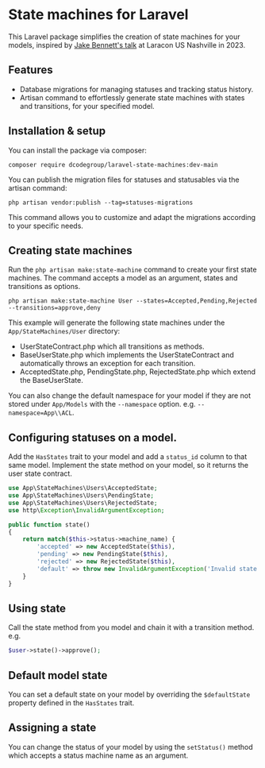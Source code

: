 # State machines for Laravel

This Laravel package simplifies the creation of state machines for your models,
inspired by [Jake Bennett's talk](https://www.youtube.com/watch?v=1A1xFtlDyzU) 
at Laracon US Nashville in 2023.

## Features
* Database migrations for managing statuses and tracking status history.
* Artisan command to effortlessly generate state machines with states and transitions, for your specified model.

## Installation & setup

You can install the package via composer:

```
composer require dcodegroup/laravel-state-machines:dev-main
```

You can publish the migration files for statuses and statusables via the artisan command:

```
php artisan vendor:publish --tag=statuses-migrations
```
This command allows you to customize and adapt the migrations according to your specific needs.

## Creating state machines

Run the `php artisan make:state-machine` command to create your first state machines. 
The command accepts a model as an argument, states and transitions as options.

```
php artisan make:state-machine User --states=Accepted,Pending,Rejected --transitions=approve,deny
```

This example will generate the following state machines under the `App/StateMachines/User` directory:
* UserStateContract.php which all transitions as methods.
* BaseUserState.php which implements the UserStateContract and automatically throws an exception for each transition.
* AcceptedState.php, PendingState.php, RejectedState.php which extend the BaseUserState.

You can also change the default namespace for your model if they are not stored under `App/Models` with the `--namespace` 
option. e.g. `--namespace=App\\ACL`.

## Configuring statuses on a model.

Add the `HasStates` trait to your model and add a `status_id` column to that same model.
Implement the state method on your model, so it returns the user state contract.

```php
use App\StateMachines\Users\AcceptedState;
use App\StateMachines\Users\PendingState;
use App\StateMachines\Users\RejectedState;
use http\Exception\InvalidArgumentException;

public function state()
{
    return match($this->status->machine_name) {
        'accepted' => new AcceptedState($this),
        'pending' => new PendingState($this),
        'rejected' => new RejectedState($this),
        'default' => throw new InvalidArgumentException('Invalid state'),
    }
}
```

## Using state

Call the state method from you model and chain it with a transition method. e.g.

```php
$user->state()->approve();
```

## Default model state

You can set a default state on your model by overriding the `$defaultState` property defined in the `HasStates` trait.

## Assigning a state

You can change the status of your model by using the `setStatus()` method which accepts a status machine name as an argument.